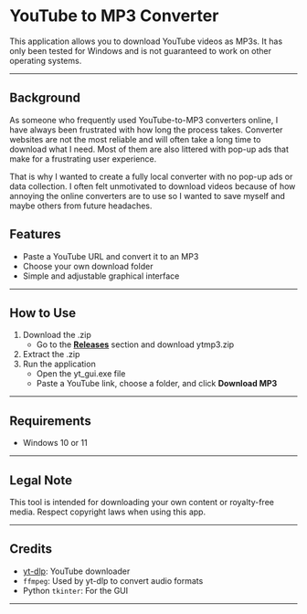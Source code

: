 # YouTube to MP3 Converter

This application allows you to download YouTube videos as MP3s. It has only been tested for Windows and is not guaranteed to work on other operating systems.

---

## Background

As someone who frequently used YouTube-to-MP3 converters online, I have always been frustrated with how long the process takes. Converter websites are not the most reliable and will often take a long time to download what I need. Most of them are also littered with pop-up ads that make for a frustrating user experience.

That is why I wanted to create a fully local converter with no pop-up ads or data collection. I often felt unmotivated to download videos because of how annoying the online converters are to use so I wanted to save myself and maybe others from future headaches.

## Features

- Paste a YouTube URL and convert it to an MP3
- Choose your own download folder
- Simple and adjustable graphical interface

---

## How to Use

1. Download the .zip
   - Go to the [**Releases**](https://github.com/Bruno325/YTMP3Converter/releases) section and download ytmp3.zip
2. Extract the .zip
3. Run the application
   - Open the yt_gui.exe file
   - Paste a YouTube link, choose a folder, and click **Download MP3**

---

## Requirements

- Windows 10 or 11

---

## Legal Note

This tool is intended for downloading your own content or royalty-free media. Respect copyright laws when using this app.

---

## Credits

- [yt-dlp](https://github.com/yt-dlp/yt-dlp): YouTube downloader
- `ffmpeg`: Used by yt-dlp to convert audio formats
- Python `tkinter`: For the GUI

---



